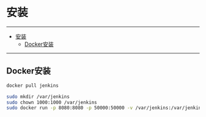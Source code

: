 # 安装

------

- [安装](#安装)
  - [Docker安装](#docker安装)

------

## Docker安装

``` sh
docker pull jenkins

sudo mkdir /var/jenkins
sudo chown 1000:1000 /var/jenkins
sudo docker run -p 8080:8080 -p 50000:50000 -v /var/jenkins:/var/jenkins_home --name my_jenkins -d jenkins
```
